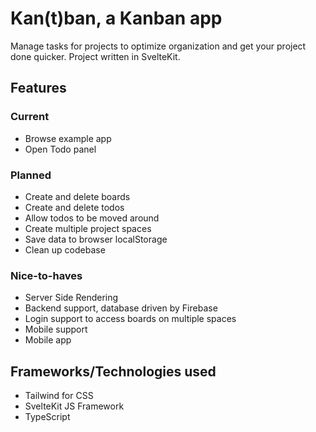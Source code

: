 # Kan(t)ban, a Kanban app
Manage tasks for projects to optimize organization and get your project done quicker. Project written in SvelteKit.

## Features

### Current
- Browse example app
- Open Todo panel

### Planned
- Create and delete boards
- Create and delete todos
- Allow todos to be moved around
- Create multiple project spaces
- Save data to browser localStorage
- Clean up codebase

### Nice-to-haves
- Server Side Rendering
- Backend support, database driven by Firebase
- Login support to access boards on multiple spaces
- Mobile support
- Mobile app

## Frameworks/Technologies used
- Tailwind for CSS
- SvelteKit JS Framework
- TypeScript